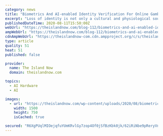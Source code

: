 ```yaml
---
category: news
title: "Biometrics And AI-enabled Identity Verification For Online Gambling Customer Protection"
excerpt: "Loss of identity is not only a cultural and physiological source of anxiety.  The Internet has not only blurred distances but also faces and today anyone can become anybody just by submitting their desired identity."
publishedDateTime: 2020-08-11T15:50:00Z
webUrl: "https://theislandnow.com/blog-112/biometrics-and-ai-enabled-identity-verification-for-online-gambling-customer-protection/"
ampWebUrl: "https://theislandnow.com/blog-112/biometrics-and-ai-enabled-identity-verification-for-online-gambling-customer-protection/amp/"
cdnAmpWebUrl: "https://theislandnow-com.cdn.ampproject.org/c/s/theislandnow.com/blog-112/biometrics-and-ai-enabled-identity-verification-for-online-gambling-customer-protection/amp/"
type: article
quality: 51
heat: 51
published: false

provider:
  name: The Island Now
  domain: theislandnow.com

topics:
  - AI Hardware
  - AI

images:
  - url: "https://theislandnow.com/wp-content/uploads/2020/08/biometrics-ai.jpg"
    width: 1500
    height: 750
    isCached: true

secured: "R6XgPUqlMIOejqfuYUmKRvlGy7zop4Of0jSfBzKbk0jk/62iRiNbe9pReryVnHtrd3VC9GueQFBqey5cncHgKjj3p0mr6IY+AUeaEphkaIqwtKLdPHU//RgqNe2T90Dm8wir+xklaiqugtsNz0qfJYQNTV6w/rYWwISpJbE70in1c/FiHoucm0bVLXSkpEOHaJty9GYWq5QJ1VRe/sKoKrMDygdruKwiyGyrl0wX032NWaU+c9xlUqQtOkkWGPpzVTEH1jyDSFcencd3cgG4iYNd7KcpT1GC+eoN7J+b9s0HG9IYHAb9eL7dPQljbbyNYQqAk3KfUr+mJZ3HmwHIVw==;FlDmlQS0z82iwCLvwhyxew=="
---
```


